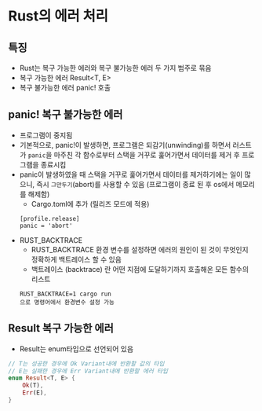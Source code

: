 # Rust의 에러 처리
## 특징
* Rust는 복구 가능한 에러와 복구 불가능한 에러 두 가지 범주로 묶음
* 복구 가능한 에러 Result<T, E>
* 복구 불가능한 에러 panic! 호출
## panic! 복구 불가능한 에러
* 프로그램이 중지됨
* 기본적으로, panic!이 발생하면, 프로그램은 되감기(unwinding)를 하면서 러스트가 `panic`을 마주친 각 함수로부터 스택을 거꾸로 훑어가면서 데이터를 제거 후 프로그램을 종료시킴
* panic이 발생하였을 때 스택을 거꾸로 훑어가면서 데이터를 제거하기에는 일이 많으니, 즉시 `그만두기`(abort)를 사용할 수 있음 (프로그램이 종료 된 후 os에서 메모리를 해제함)
    * Cargo.toml에 추가 (릴리즈 모드에 적용)
    ```
    [profile.release]
    panic = 'abort'
    ```
* RUST_BACKTRACE
    * RUST_BACKTRACE 환경 변수를 설정하면 에러의 원인이 된 것이 무엇인지 정확하게 백트레이스 할 수 있음
    * 백트레이스 (backtrace) 란 어떤 지점에 도달하기까지 호출해온 모든 함수의 리스트
    ```
    RUST_BACKTRACE=1 cargo run
    으로 명령어에서 환경변수 설정 가능
    ```
## Result 복구 가능한 에러
* Result는 enum타입으로 선언되어 있음
```rs
// T는 성공한 경우에 Ok Variant내에 반환할 값의 타입
// E는 실패한 경우에 Err Variant내에 반환할 에러 타입
enum Result<T, E> {
    Ok(T),
    Err(E),
}
```
